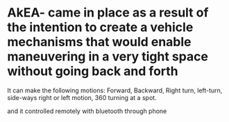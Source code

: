 # AkEA- came in place as a result of the intention to create a vehicle mechanisms that would enable maneuvering in a very tight space without going back and forth

It can make the following motions:
Forward,
Backward, 
Right turn, 
left-turn, 
side-ways right or left motion, 
360 turning at a spot.

and it controlled remotely with bluetooth through phone
